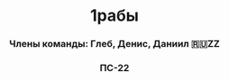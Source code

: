 <h1 align="center">1рабы</h1>
<h3 align="center">Члены команды: Глеб, Денис, Даниил 🇷🇺ZZ</h3>
<h3 align="center">ПС-22</h3>

